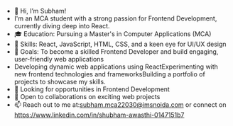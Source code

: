 - 👋 Hi, I’m Subham!
- I'm an MCA student with a strong passion for Frontend Development, currently diving deep into React.
- 🎓 Education: Pursuing a Master's in Computer Applications (MCA)
- 🌟 Skills: React, JavaScript, HTML, CSS, and a keen eye for UI/UX design
- 🚀 Goals: To become a skilled Frontend Developer and build engaging, user-friendly web applications
- Developing dynamic web applications using ReactExperimenting with new frontend technologies and frameworksBuilding a portfolio of projects to showcase my skills.
- 💼 Looking for opportunities in Frontend Development
- 🤝 Open to collaborations on exciting web projects
- 📫 Reach out to me at:subham.mca22030@imsnoida.com  or connect on https://www.linkedin.com/in/shubham-awasthi-0147151b7
<!---
GitSubhamHub/GitSubhamHub is a ✨ special ✨ repository because its `README.md` (this file) appears on your GitHub profile.
You can click the Preview link to take a look at your changes.
--->
